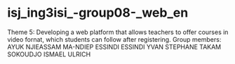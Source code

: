 # isj_ing3isi_-group08-_web_en
Theme 5: Developing a web platform that allows teachers to offer courses in video fornat, which students can follow after registering. 
Group members:
AYUK NJIEASSAM MA-NDIEP
ESSINDI ESSINDI YVAN STEPHANE
TAKAM SOKOUDJO ISMAEL ULRICH
